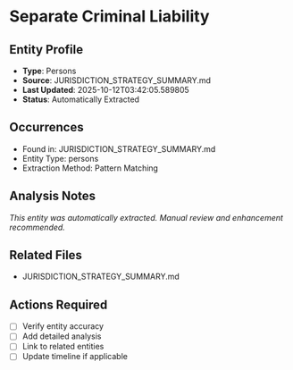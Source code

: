 # Separate Criminal Liability

## Entity Profile
- **Type**: Persons
- **Source**: JURISDICTION_STRATEGY_SUMMARY.md
- **Last Updated**: 2025-10-12T03:42:05.589805
- **Status**: Automatically Extracted

## Occurrences
- Found in: JURISDICTION_STRATEGY_SUMMARY.md
- Entity Type: persons
- Extraction Method: Pattern Matching

## Analysis Notes
*This entity was automatically extracted. Manual review and enhancement recommended.*

## Related Files
- JURISDICTION_STRATEGY_SUMMARY.md

## Actions Required
- [ ] Verify entity accuracy
- [ ] Add detailed analysis
- [ ] Link to related entities
- [ ] Update timeline if applicable
